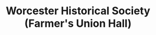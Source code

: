 ---
layout: repo
title: "Worcester Historical Society (Farmer's Union Hall)"
id: 15202
permalink: repos/15202/
---